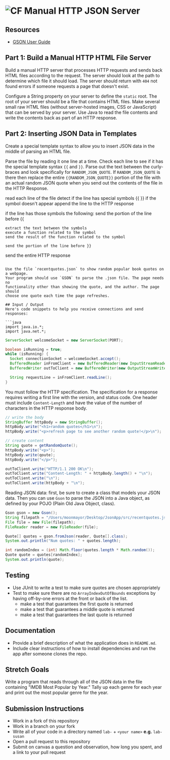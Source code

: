 # ![CF](http://i.imgur.com/7v5ASc8.png) Manual HTTP JSON Server

## Resources  
* [GSON User Guide](https://github.com/google/gson/blob/master/UserGuide.md)

## Part 1: Build a Manual HTTP HTML File Server
Build a manual HTTP server that processes HTTP requests and sends back HTML
files according to the request. The server should look at the path to determine
which file it should load. The server should return with `404` not found errors
if someone requests a page that doesn't exist.

Configure a String property on your server to define the `static` root. The
root of your server should be a file that contains HTML files. Make several
small raw HTML files (without server-hosted images, CSS or JavaScript) that
can be served by your server. Use Java to read the file contents and write
the contents back as part of an HTTP response.

## Part 2: Inserting JSON Data in Templates
Create a special template syntax to allow you to insert JSON data in the middle
of parsing an HTML file.

Parse the file by reading it one line at a time. Check each line to see if it
has the special template syntax `{{` and `}}`. Parse out the text between the
curly-braces and look specifically for `RANDOM_JSON_QUOTE`. If
`RANDOM_JSON_QUOTE` is there then replace the entire `{{RANDOM_JSON_QUOTE}}`
portion of the file with an actual random JSON quote when you send out the 
contents of the file in the HTTP Response.


read each line of the file
  detect if the line has special symbols {{ }}
  if the symbol doesn't appear
    append the line to the HTTP response

  if the line has those symbols the following:
    send the portion of the line before {{

    extract the text between the symbols      
    execute a function related to the symbol
    send the result of the function related to the symbol

    send the portion of the line before }}
send the entire HTTP response
```

Use the file `recentquotes.json` to show random popular book quotes on a webpage.
Your program should use `GSON` to parse the .json file. The page needs no
functionality other than showing the quote, and the author. The page should
choose one quote each time the page refreshes.

## Input / Output
Here's code snippets to help you receive connections and send responses:

```java
import java.io.*;
import java.net.*;
```

```java
ServerSocket welcomeSocket = new ServerSocket(PORT);

boolean isRunning = true;
while (isRunning) {
  Socket connectionSocket = welcomeSocket.accept();
  BufferedReader inFromClient = new BufferedReader(new InputStreamReader(connectionSocket.getInputStream()));
  BufferedWriter outToClient = new BufferedWriter(new OutputStreamWriter(connectionSocket.getOutputStream()));

  String requestLine = inFromClient.readLine();
}
```

You must follow the HTTP specification. The specification for a response
requires writing a first line with the version, and status code. One header
must include `Content-Length` and have the value of the number of characters in
the HTTP response body.

```java
// write the body
StringBuffer httpBody = new StringBuffer();
httpBody.write("<h1>random quotes</h1>\n");
httpBody.write("<p>refresh page to see another random quote!</p>\n");

// create content
String quote = getRandomQuote();
httpBody.write("<p>");
httpBody.write(qoute);
httpBody.write("</p>");

outToClient.write("HTTP/1.1 200 OK\n");
outToClient.write("Content-Length: " + httpBody.length() + "\n");
outToClient.write("\n");
outToClient.write(httpBody + "\n");
```

Reading JSON data: first, be sure to create a class that models
your JSON data. Then you can use `Gson` to parse the JSON into a
Java object, as defined by your POJO (Plain Old Java Object, class).

```java
Gson gson = new Gson();
String filepath = "/Users/moonmayor/Desktop/JsonApp/src/recentquotes.json";
File file = new File(filepath);
FileReader reader = new FileReader(file);

Quote[] quotes = gson.fromJson(reader, Quote[].class);
System.out.println("Num quotes: " + quotes.length);

int randomIndex = (int) Math.floor(quotes.length * Math.random());
Quote quote = quotes[randomIndex];
System.out.println(quote);
```
  
## Testing  
* Use JUnit to write a test to make sure quotes are chosen appropriately
* Test to make sure there are no `ArrayIndexOutOfBounds` exceptions by having
  off-by-one errors at the front or back of the list.
  * make a test that guarantees the first quote is returned
  * make a test that guarantees a middle quote is returned
  * make a test that guarantees the last quote is returned

## Documentation
* Provide a brief description of what the application does in `README.md`.
* Include clear instructions of how to install dependencies and run the
  app after someone clones the repo.

## Stretch Goals
Write a program that reads through all of the JSON data in the file containing
"IMDB Most Popular by Year." Tally up each genre for each year and print out
the most popular genre for the year.

## Submission Instructions
* Work in a fork of this repository
* Work in a branch on your fork
* Write all of your code in a directory named `lab-` + `<your name>` **e.g.** `lab-susan`
* Open a pull request to this repository
* Submit on canvas a question and observation, how long you spent, and a link to
  your pull request
